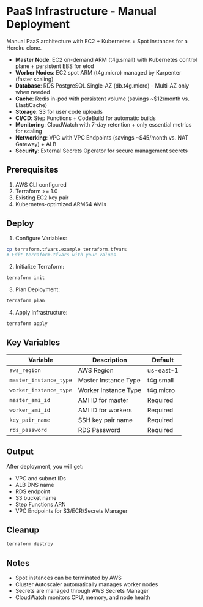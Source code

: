 # PaaS Infrastructure - Manual Deployment

Manual PaaS architecture with EC2 + Kubernetes + Spot instances for a Heroku clone.

- **Master Node**: EC2 on-demand ARM (t4g.small) with Kubernetes control plane + persistent EBS for etcd
- **Worker Nodes**: EC2 spot ARM (t4g.micro) managed by Karpenter (faster scaling)
- **Database**: RDS PostgreSQL Single-AZ (db.t4g.micro) - Multi-AZ only when needed
- **Cache**: Redis in-pod with persistent volume (savings ~$12/month vs. ElastiCache)
- **Storage**: S3 for user code uploads
- **CI/CD**: Step Functions + CodeBuild for automatic builds
- **Monitoring**: CloudWatch with 7-day retention + only essential metrics for scaling
- **Networking**: VPC with VPC Endpoints (savings ~$45/month vs. NAT Gateway) + ALB
- **Security**: External Secrets Operator for secure management secrets

## Prerequisites

1. AWS CLI configured
2. Terraform >= 1.0
3. Existing EC2 key pair
4. Kubernetes-optimized ARM64 AMIs

## Deploy

1. Configure Variables:
```bash
cp terraform.tfvars.example terraform.tfvars
# Edit terraform.tfvars with your values
```

2. Initialize Terraform:
```bash
terraform init
```

3. Plan Deployment:
```bash
terraform plan
```

4. Apply Infrastructure:
```bash
terraform apply
```

## Key Variables

| Variable | Description | Default |
|-----------|-------------|---------|
| `aws_region` | AWS Region | us-east-1 |
| `master_instance_type` | Master Instance Type | t4g.small |
| `worker_instance_type` | Worker Instance Type | t4g.micro |
| `master_ami_id` | AMI ID for master | Required |
| `worker_ami_id` | AMI ID for workers | Required |
| `key_pair_name` | SSH key pair name | Required |
| `rds_password` | RDS Password | Required |

## Output

After deployment, you will get:
- VPC and subnet IDs
- ALB DNS name
- RDS endpoint
- S3 bucket name
- Step Functions ARN
- VPC Endpoints for S3/ECR/Secrets Manager

## Cleanup

```bash
terraform destroy
```

## Notes

- Spot instances can be terminated by AWS
- Cluster Autoscaler automatically manages worker nodes
- Secrets are managed through AWS Secrets Manager
- CloudWatch monitors CPU, memory, and node health